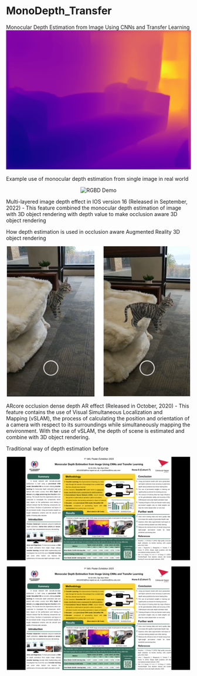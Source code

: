# MonoDepth_Transfer
Monocular Depth Estimation from Image Using CNNs and Transfer Learning
![Alt text](depth_output_results/best_sofa.png )




Example use of monocular depth estimation from single image in real world
<p align="center">
  <img style="max-width:500px" src="https://github.com/kelvin-kkw/MonoDepth_Transfer/assets/105034699/2be71d1a-363e-4918-856e-e8b62d7b1e3a" width="" alt="RGBD Demo">
</p>
Multi-layered image depth effect in IOS version 16 (Released in September, 2022)
- This feature combined the monocular depth estimation of image with 3D object rendering with depth value to make occlusion aware 3D object rendering


How depth estimation is used in occlusion aware Augmented Reality 3D object rendering

<p align="center">
  <img style="max-width:500px" src="other_pictures/cat_occ.png" width="" alt="RGBD Demo">
</p>
ARcore occlusion dense depth AR effect (Released in October, 2020)
- This feature contains the use of Visual Simultaneous Localization and Mapping (vSLAM), the process of calculating the position and orientation of a camera with respect to its surroundings while simultaneously mapping the environment. With the use of vSLAM, the depth of scene is estimated and combine with 3D object rendering.





Traditional way of depth estimation before
<p align="center">
  <img style="max-width:500px" src="other_pictures/poster.png" width="" alt="RGBD Demo">
</p>


<p align="center">
  <img style="max-width:500px" src="other_pictures/poster.png" width="" alt="RGBD Demo">
</p>
